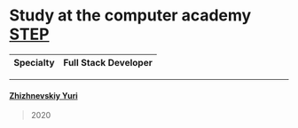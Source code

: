
# Study at the computer academy [STEP](https://vitebsk.itstep.by/)
Specialty | Full Stack Developer 
--- | --- 
---
#### [Zhizhnevskiy Yuri](https://github.com/zhizhnevskiy)

>  2020